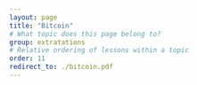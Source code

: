 ```yaml
---
layout: page
title: "Bitcoin"
# What topic does this page belong to?
group: extratations
# Relative ordering of lessons within a topic
order: 11
redirect_to: ./bitcoin.pdf
---
```

